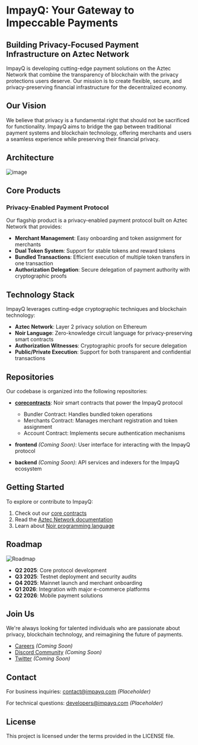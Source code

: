# ImpayQ: Your Gateway to Impeccable Payments


## Building Privacy-Focused Payment Infrastructure on Aztec Network

ImpayQ is developing cutting-edge payment solutions on the Aztec Network that combine the transparency of blockchain with the privacy protections users deserve. Our mission is to create flexible, secure, and privacy-preserving financial infrastructure for the decentralized economy.

## Our Vision

We believe that privacy is a fundamental right that should not be sacrificed for functionality. ImpayQ aims to bridge the gap between traditional payment systems and blockchain technology, offering merchants and users a seamless experience while preserving their financial privacy.

## Architecture

![image](https://github.com/user-attachments/assets/61a5c9bf-f394-46b2-80bf-7dd3f8bfc17e)

## Core Products

### Privacy-Enabled Payment Protocol

Our flagship product is a privacy-enabled payment protocol built on Aztec Network that provides:

- **Merchant Management**: Easy onboarding and token assignment for merchants
- **Dual Token System**: Support for stable tokens and reward tokens
- **Bundled Transactions**: Efficient execution of multiple token transfers in one transaction
- **Authorization Delegation**: Secure delegation of payment authority with cryptographic proofs


## Technology Stack

ImpayQ leverages cutting-edge cryptographic techniques and blockchain technology:

- **Aztec Network**: Layer 2 privacy solution on Ethereum
- **Noir Language**: Zero-knowledge circuit language for privacy-preserving smart contracts
- **Authorization Witnesses**: Cryptographic proofs for secure delegation
- **Public/Private Execution**: Support for both transparent and confidential transactions

## Repositories

Our codebase is organized into the following repositories:

- [**corecontracts**](./Aztec/Impayq/corecontracts): Noir smart contracts that power the ImpayQ protocol
  - Bundler Contract: Handles bundled token operations
  - Merchants Contract: Manages merchant registration and token assignment
  - Account Contract: Implements secure authentication mechanisms
  
- **frontend** *(Coming Soon)*: User interface for interacting with the ImpayQ protocol
  
- **backend** *(Coming Soon)*: API services and indexers for the ImpayQ ecosystem

## Getting Started

To explore or contribute to ImpayQ:

1. Check out our [core contracts](https://github.com/IMPAYQ/Core-Contracts)
2. Read the [Aztec Network documentation](https://docs.aztec.network/)
3. Learn about [Noir programming language](https://noir-lang.org/)

## Roadmap

![Roadmap](https://via.placeholder.com/800x300?text=ImpayQ+Roadmap)

- **Q2 2025**: Core protocol development
- **Q3 2025**: Testnet deployment and security audits
- **Q4 2025**: Mainnet launch and merchant onboarding
- **Q1 2026**: Integration with major e-commerce platforms
- **Q2 2026**: Mobile payment solutions

## Join Us

We're always looking for talented individuals who are passionate about privacy, blockchain technology, and reimagining the future of payments.

- [Careers](https://example.com/careers) *(Coming Soon)*
- [Discord Community](https://example.com/discord) *(Coming Soon)*
- [Twitter](https://twitter.com/impayq) *(Coming Soon)*

## Contact

For business inquiries: contact@impayq.com *(Placeholder)*

For technical questions: developers@impayq.com *(Placeholder)*

## License

This project is licensed under the terms provided in the LICENSE file.

